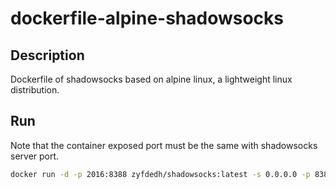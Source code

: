 # dockerfile-alpine-shadowsocks

## Description
Dockerfile of shadowsocks based on alpine linux, a lightweight linux distribution.

## Run
Note that the container exposed port must be the same with shadowsocks server port.

```sh
docker run -d -p 2016:8388 zyfdedh/shadowsocks:latest -s 0.0.0.0 -p 8388 -k $PASSWORD -m aes-256-cfb
```
